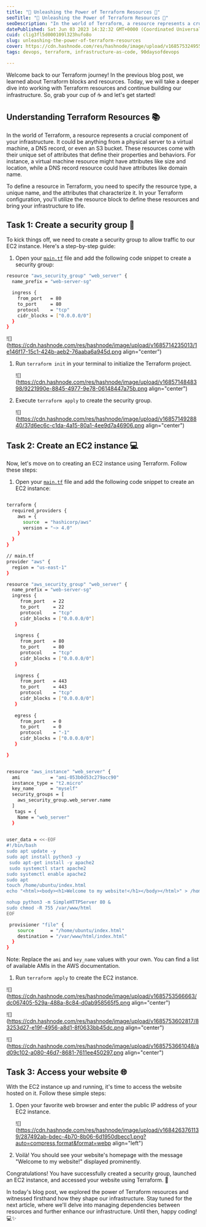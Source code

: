 ```yaml
---
title: "🌟 Unleashing the Power of Terraform Resources 🚀"
seoTitle: "🌟 Unleashing the Power of Terraform Resources 🚀"
seoDescription: "In the world of Terraform, a resource represents a crucial component of your infrastructure. It could be anything from a physical server to a virtual machin"
datePublished: Sat Jun 03 2023 14:32:32 GMT+0000 (Coordinated Universal Time)
cuid: clig3fl5d000109l323hufo8o
slug: unleashing-the-power-of-terraform-resources
cover: https://cdn.hashnode.com/res/hashnode/image/upload/v1685753249553/b3020114-74f6-4a0e-b71e-95fdf3ac7d63.png
tags: devops, terraform, infrastructure-as-code, 90daysofdevops

---
```


Welcome back to our Terraform journey! In the previous blog post, we learned about Terraform blocks and resources. Today, we will take a deeper dive into working with Terraform resources and continue building our infrastructure. So, grab your cup of ☕ and let's get started!

## Understanding Terraform Resources 📚

In the world of Terraform, a resource represents a crucial component of your infrastructure. It could be anything from a physical server to a virtual machine, a DNS record, or even an S3 bucket. These resources come with their unique set of attributes that define their properties and behaviors. For instance, a virtual machine resource might have attributes like size and location, while a DNS record resource could have attributes like domain name.

To define a resource in Terraform, you need to specify the resource type, a unique name, and the attributes that characterize it. In your Terraform configuration, you'll utilize the resource block to define these resources and bring your infrastructure to life.

## Task 1: Create a security group 👥

To kick things off, we need to create a security group to allow traffic to our EC2 instance. Here's a step-by-step guide:

1. Open your [`main.tf`](http://main.tf) file and add the following code snippet to create a security group:
    

```bash
resource "aws_security_group" "web_server" {
  name_prefix = "web-server-sg"

  ingress {
    from_port   = 80
    to_port     = 80
    protocol    = "tcp"
    cidr_blocks = ["0.0.0.0/0"]
  }
}
```

![](https://cdn.hashnode.com/res/hashnode/image/upload/v1685714235013/1e146f17-15c1-424b-aeb2-76aaba6a945d.png align="center")

1. Run `terraform init` in your terminal to initialize the Terraform project.
    
    ![](https://cdn.hashnode.com/res/hashnode/image/upload/v1685714848398/9221990e-8845-4977-9e78-06148447a75b.png align="center")
    
2. Execute `terraform apply` to create the security group.
    
    ![](https://cdn.hashnode.com/res/hashnode/image/upload/v1685714928840/37d6ec6c-c1da-4a15-80a1-4ee9d7a46906.png align="center")
    

## Task 2: Create an EC2 instance 💻

Now, let's move on to creating an EC2 instance using Terraform. Follow these steps:

1. Open your [`main.tf`](http://main.tf) file and add the following code snippet to create an EC2 instance:
    

```bash

terraform {
  required_providers {
    aws = {
      source  = "hashicorp/aws"
      version = "~> 4.0"
    }
  }
}

// main.tf
provider "aws" {
  region = "us-east-1"
}

resource "aws_security_group" "web_server" {
  name_prefix = "web-server-sg"
  ingress { 
     from_port   = 22 
     to_port     = 22 
     protocol    = "tcp" 
     cidr_blocks = ["0.0.0.0/0"] 
   } 
  
   ingress { 
     from_port   = 80 
     to_port     = 80 
     protocol    = "tcp" 
     cidr_blocks = ["0.0.0.0/0"] 
   } 
  
   ingress { 
     from_port   = 443 
     to_port     = 443 
     protocol    = "tcp" 
     cidr_blocks = ["0.0.0.0/0"] 
   } 
  
   egress { 
     from_port   = 0 
     to_port     = 0 
     protocol    = "-1" 
     cidr_blocks = ["0.0.0.0/0"] 
   }

}


resource "aws_instance" "web_server" {
  ami           = "ami-053b0d53c279acc90"
  instance_type = "t2.micro"
  key_name      = "myself"
  security_groups = [
    aws_security_group.web_server.name
  ]
   tags = {
    Name = "web_server"
  }

 
user_data = <<-EOF
#!/bin/bash
sudo apt update -y
sudo apt install python3 -y
 sudo apt-get install -y apache2
 sudo systemctl start apache2     
sudo systemctl enable apache2
sudo apt 
touch /home/ubuntu/index.html
echo "<html><body><h1>Welcome to my website!</h1></body></html>" > /home/ubuntu/index.html

nohup python3 -m SimpleHTTPServer 80 &
sudo chmod -R 755 /var/www/html
EOF

 provisioner "file" {
    source      = "/home/ubuntu/index.html"
    destination = "/var/www/html/index.html"
  }
}
```

Note: Replace the `ami` and `key_name` values with your own. You can find a list of available AMIs in the AWS documentation.

1. Run `terraform apply` to create the EC2 instance.
    

![](https://cdn.hashnode.com/res/hashnode/image/upload/v1685753566663/dc067405-529a-488a-8c84-d0ab958565f5.png align="center")

![](https://cdn.hashnode.com/res/hashnode/image/upload/v1685753602817/83253d27-e19f-4956-a8d1-8f0633bb45dc.png align="center")

![](https://cdn.hashnode.com/res/hashnode/image/upload/v1685753661048/ad09c102-a080-46d7-8681-7611ee450297.png align="center")

## Task 3: Access your website 🌐

With the EC2 instance up and running, it's time to access the website hosted on it. Follow these simple steps:

1. Open your favorite web browser and enter the public IP address of your EC2 instance.
    
    ![](https://cdn.hashnode.com/res/hashnode/image/upload/v1684263761139/287492ab-bdec-4b70-8b06-6d1950dbecc1.png?auto=compress,format&format=webp align="left")
    
2. Voilà! You should see your website's homepage with the message "Welcome to my website!" displayed prominently.
    

Congratulations! You have successfully created a security group, launched an EC2 instance, and accessed your website using Terraform. 🎉

In today's blog post, we explored the power of Terraform resources and witnessed firsthand how they shape our infrastructure. Stay tuned for the next article, where we'll delve into managing dependencies between resources and further enhance our infrastructure. Until then, happy coding! 💻✨